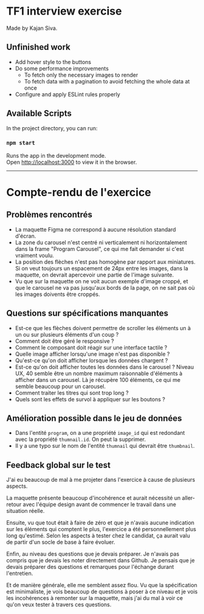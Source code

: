 # TF1 interview exercise

Made by Kajan Siva.

## Unfinished work

- Add hover style to the buttons
- Do some performance improvements
    - To fetch only the necessary images to render
    - To fetch data with a pagination to avoid fetching the whole data at once
- Configure and apply ESLint rules properly

## Available Scripts

In the project directory, you can run:

### `npm start`

Runs the app in the development mode.\
Open [http://localhost:3000](http://localhost:3000) to view it in the browser.

---

# Compte-rendu de l'exercice

## Problèmes rencontrés

- La maquette Figma ne correspond à aucune résolution standard d'écran.
- La zone du carousel n'est centré ni verticalement ni horizontalement dans la frame "Program Carousel", ce qui me fait demander si c'est vraiment voulu.
- La position des flèches n'est pas homogène par rapport aux miniatures. Si on veut toujours un espacement de 24px entre les images, dans la maquette, on devrait apercevoir une partie de l'image suivante.
- Vu que sur la maquette on ne voit aucun exemple d'image croppé, et que le carousel ne va pas jusqu'aux bords de la page, on ne sait pas où les images doivents être croppés.

## Questions sur spécifications manquantes

- Est-ce que les flèches doivent permettre de scroller les éléments un à un ou sur plusieurs éléments d'un coup ?
- Comment doit être géré le responsive ?
- Comment le composant doit réagir sur une interface tactile ?
- Quelle image afficher lorsqu'une image n'est pas disponible ?
- Qu'est-ce qu'on doit afficher lorsque les données chargent ?
- Est-ce qu'on doit afficher toutes les données dans le carousel ? Niveau UX, 40 semble être un nombre maximum raisonnable d'éléments à afficher dans un carousel. Là je récupère 100 éléments, ce qui me semble beaucoup pour un carousel.
- Comment traiter les titres qui sont trop long ?
- Quels sont les effets de survol à appliquer sur les boutons ?

## Amélioration possible dans le jeu de données

- Dans l'entité `program`, on a une propriété `image_id` qui est redondant avec la propriété `thumnail.id`. On peut la supprimer.
- Il y a une typo sur le nom de l'entité `thumnail` qui devrait être `thumbnail`.

## Feedback global sur le test

J'ai eu beaucoup de mal à me projeter dans l'exercice à cause de plusieurs aspects.

La maquette présente beaucoup d'incohérence et aurait nécessité un aller-retour avec l'équipe design avant de commencer le travail dans une situation réelle.

Ensuite, vu que tout était à faire de zéro et que je n'avais aucune indication sur les éléments qui comptent le plus, l'exercice a été personnellement plus long qu'estimé. Selon les aspects à tester chez le candidat, ça aurait valu de partir d'un socle de base à faire évoluer.

Enfin, au niveau des questions que je devais préparer. Je n'avais pas compris que je devais les noter directement dans Github. Je pensais que je devais préparer des questions et remarques pour l'échange durant l'entretien.

Et de manière générale, elle me semblent assez flou. Vu que la spécification est minimaliste, je vois beaucoup de questions à poser à ce niveau et je vois les incohérences à remonter sur la maquette, mais j'ai du mal à voir ce qu'on veux tester à travers ces questions.
